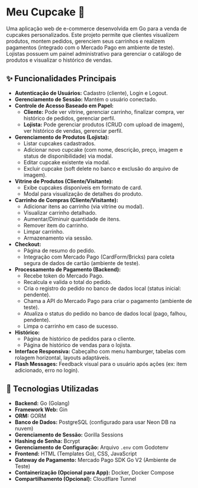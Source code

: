 # Meu Cupcake 🧁

Uma aplicação web de e-commerce desenvolvida em Go para a venda de cupcakes personalizados. Este projeto permite que clientes visualizem produtos, montem pedidos, gerenciem seus carrinhos e realizem pagamentos (integrado com o Mercado Pago em ambiente de teste). Lojistas possuem um painel administrativo para gerenciar o catálogo de produtos e visualizar o histórico de vendas.

## ✨ Funcionalidades Principais

- **Autenticação de Usuários:** Cadastro (cliente), Login e Logout.
- **Gerenciamento de Sessão:** Mantém o usuário conectado.
- **Controle de Acesso Baseado em Papel:**
  - **Cliente:** Pode ver vitrine, gerenciar carrinho, finalizar compra, ver histórico de pedidos, gerenciar perfil.
  - **Lojista:** Pode gerenciar produtos (CRUD com upload de imagem), ver histórico de vendas, gerenciar perfil.
- **Gerenciamento de Produtos (Lojista):**
  - Listar cupcakes cadastrados.
  - Adicionar novo cupcake (com nome, descrição, preço, imagem e status de disponibilidade) via modal.
  - Editar cupcake existente via modal.
  - Excluir cupcake (soft delete no banco e exclusão do arquivo de imagem).
- **Vitrine de Produtos (Cliente/Visitante):**
  - Exibe cupcakes disponíveis em formato de card.
  - Modal para visualização de detalhes do produto.
- **Carrinho de Compras (Cliente/Visitante):**
  - Adicionar itens ao carrinho (via vitrine ou modal).
  - Visualizar carrinho detalhado.
  - Aumentar/Diminuir quantidade de itens.
  - Remover item do carrinho.
  - Limpar carrinho.
  - Armazenamento via sessão.
- **Checkout:**
  - Página de resumo do pedido.
  - Integração com Mercado Pago (CardForm/Bricks) para coleta segura de dados de cartão (ambiente de teste).
- **Processamento de Pagamento (Backend):**
  - Recebe token do Mercado Pago.
  - Recalcula e valida o total do pedido.
  - Cria o registro do pedido no banco de dados local (status inicial: pendente).
  - Chama a API do Mercado Pago para criar o pagamento (ambiente de teste).
  - Atualiza o status do pedido no banco de dados local (pago, falhou, pendente).
  - Limpa o carrinho em caso de sucesso.
- **Histórico:**
  - Página de histórico de pedidos para o cliente.
  - Página de histórico de vendas para o lojista.
- **Interface Responsiva:** Cabeçalho com menu hamburger, tabelas com rolagem horizontal, layouts adaptáveis.
- **Flash Messages:** Feedback visual para o usuário após ações (ex: item adicionado, erro no login).

## 🚀 Tecnologias Utilizadas

- **Backend:** Go (Golang)
- **Framework Web:** Gin
- **ORM:** GORM
- **Banco de Dados:** PostgreSQL (configurado para usar Neon DB na nuvem)
- **Gerenciamento de Sessão:** Gorilla Sessions
- **Hashing de Senha:** Bcrypt
- **Gerenciamento de Configuração:** Arquivo `.env` com Godotenv
- **Frontend:** HTML (Templates Go), CSS, JavaScript
- **Gateway de Pagamento:** Mercado Pago SDK Go V2 (Ambiente de Teste)
- **Containerização (Opcional para App):** Docker, Docker Compose
- **Compartilhamento (Opcional):** Cloudflare Tunnel

